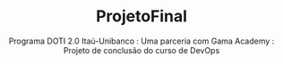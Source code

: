 <h1 align="center">ProjetoFinal</h1>
<p align="center">Programa DOTI 2.0 Itaú-Unibanco : Uma parceria com Gama Academy : Projeto de conclusão do curso de DevOps</p>
